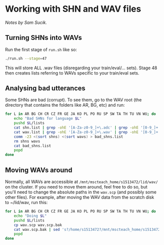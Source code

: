 # Working with SHN and WAV files
*Notes by Sam Sucik.*

## Turning SHNs into WAVs
Run the first stage of `run.sh` like so:
```bash
./run.sh --stage=47
```
This will store ALL .wav files (disregarding your train/eval/... sets). Stage 48 then creates lists referring to WAVs specific to your train/eval sets.

## Analysing bad utterances
Some SHNs are bad (corrupt). To see them, go to the WAV root (the directory that contains the folders like AR, BG, etc) and run:
```bash
for L in AR BG CH CR CZ FR GE JA KO PL PO RU SP SW TA TH TU VN WU; do
	echo "Bad SHNs for language $L"
	pushd $L/lists
	cat shn.list | grep -ohE '[A-Za-z0-9_]+\.adc' | grep -ohE '[0-9_]+' | sort > shns
	cat wav.list | grep -ohE '[A-Za-z0-9_]+\.wav' | grep -ohE '[0-9_]+' | sort > wavs
	comm -23 <(sort shns) <(sort wavs) > bad_shns.list
	rm shns wavs
	cat bad_shns.list
	popd
done
```

## Moving WAVs around
Normally, all WAVs are accessible at `/mnt/mscteach_home/s1513472/lid/wav/` on the cluster. If you need to move them around, feel free to do so, but you'll need to change the absolute paths in the `wav.scp` (and possibly some other files). For example, after moving the WAV data from the scratch disk to ~/lid/wav, run this:
```bash
for L in AR BG CH CR CZ FR GE JA KO PL PO RU SP SW TA TH TU VN WU; do
	echo "Doing $L"
	pushd $L/lists
	cp wav.scp wav.scp.bak
	cat wav.scp.bak | sed 's?/home/s1513472?/mnt/mscteach_home/s1513472?g' > wav.scp
	popd
done
```
